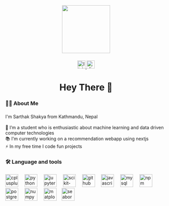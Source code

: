 <div align="center">
  <img height="150" src="https://media.giphy.com/media/3o7TKMt1VVNkHV2PaE/giphy.gif"  />
</div>

###

<div align="center">
  <a href="https://www.linkedin.com/in/sarthak-shakya-0a5982205/" target="_blank">
    <img src="https://img.shields.io/static/v1?message=LinkedIn&logo=linkedin&label=&color=0077B5&logoColor=white&labelColor=&style=for-the-badge" height="25" alt="linkedin logo"  />
  </a>
  <a href="https://discordapp.com/users/akira_sama." target="_blank">
    <img src="https://img.shields.io/static/v1?message=Discord&logo=discord&label=&color=7289DA&logoColor=white&labelColor=&style=for-the-badge" height="25" alt="discord logo"  />
  </a>
</div>

###

<h1 align="center">Hey There 👋</h1>

###

<h3 align="left">👩‍💻  About Me</h3>

###

<p align="left">I'm Sarthak Shakya from Kathmandu, Nepal<br><br>🔭 I’m a student who is enthusiastic about machine learning and data driven computer technologies<br>📚 I'm currently working on a recommendation webapp using nextjs <br>⚡ In my free time I code fun projects</p>

###

<h3 align="left">🛠 Language and tools</h3>

###

<div align="left">
  <img src="https://cdn.jsdelivr.net/gh/devicons/devicon/icons/cplusplus/cplusplus-original.svg" height="40" alt="cplusplus logo"  />
  <img width="12" />
  <img src="https://cdn.jsdelivr.net/gh/devicons/devicon/icons/python/python-original.svg" height="40" alt="python logo"  />
  <img width="12" />
  <img src="https://cdn.jsdelivr.net/gh/devicons/devicon/icons/jupyter/jupyter-original.svg" height="40" alt="jupyter logo"  />
  <img width="12" />
  <img src="https://logosdownload.com/logo/scikit-learn-logo-big.png" height="40" alt="scikit-learn logo"  />
  <img width="12" />
  <img src="https://logolook.net/wp-content/uploads/2022/12/GitHub-Emblem.png" height="40" alt="github logo"  />
  <img width="12" />
  <img src="https://cdn.jsdelivr.net/gh/devicons/devicon/icons/javascript/javascript-original.svg" height="40" alt="javascript logo"  />
  <img width="12" />
  <img src="https://cdn.jsdelivr.net/gh/devicons/devicon/icons/mysql/mysql-original.svg" height="40" alt="mysql logo"  />
  <img width="12" />
  <img src="https://cdn.jsdelivr.net/gh/devicons/devicon/icons/npm/npm-original-wordmark.svg" height="40" alt="npm logo"  />
  <img width="12" />
  <img src="https://cdn.jsdelivr.net/gh/devicons/devicon/icons/postgresql/postgresql-original.svg" height="40" alt="postgresql logo"  />
  <img width="12" />
  <img src="https://cdn.simpleicons.org/numpy/013243" height="40" alt="numpy logo"  />
  <img width="12" />
  <img src="https://th.bing.com/th/id/R.10e21878b1021b96feaa14a04f26446f?rik=Xp1IlKv%2fX0lyrA&riu=http%3a%2f%2fnumerique.ostralo.net%2fpython_matplotlib%2fimages%2flogo.png&ehk=fkBOcIRMTRhltdZ73wmJH8GTqNp3ZzcpKEonQUjxhE4%3d&risl=&pid=ImgRaw&r=0" height="40" alt="matplotlib logo"  />
    <img width="8" />
  <img src="https://vectorseek.com/wp-content/uploads/2023/12/seaborn-Logo-Vector.svg-.png" height="40" alt="seaborn logo"  />
 </div>

###
